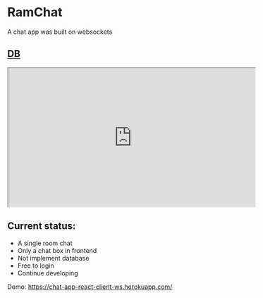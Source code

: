 # RamChat
A chat app was built on websockets

## [DB](https://dbdiagram.io/d/5f4e1e9a88d052352cb58ab7)
<iframe width="560" height="315" src='https://dbdiagram.io/embed/5f4e1e9a88d052352cb58ab7'> </iframe>

## Current status:

- A single room chat
- Only a chat box in frontend
- Not implement database
- Free to login
- Continue developing

Demo: https://chat-app-react-client-ws.herokuapp.com/
